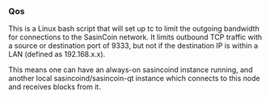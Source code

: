 ### Qos ###

This is a Linux bash script that will set up tc to limit the outgoing bandwidth for connections to the SasinCoin network. It limits outbound TCP traffic with a source or destination port of 9333, but not if the destination IP is within a LAN (defined as 192.168.x.x).

This means one can have an always-on sasincoind instance running, and another local sasincoind/sasincoin-qt instance which connects to this node and receives blocks from it.
